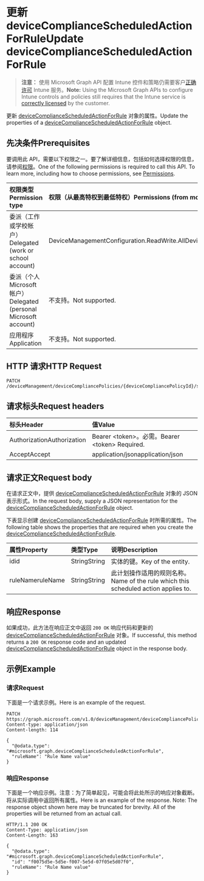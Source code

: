 # <a name="update-devicecompliancescheduledactionforrule"></a><span data-ttu-id="020e4-101">更新 deviceComplianceScheduledActionForRule</span><span class="sxs-lookup"><span data-stu-id="020e4-101">Update deviceComplianceScheduledActionForRule</span></span>

> <span data-ttu-id="020e4-102">**注意：** 使用 Microsoft Graph API 配置 Intune 控件和策略仍需要客户[正确许可](https://go.microsoft.com/fwlink/?linkid=839381) Intune 服务。</span><span class="sxs-lookup"><span data-stu-id="020e4-102">**Note:** Using the Microsoft Graph APIs to configure Intune controls and policies still requires that the Intune service is [correctly licensed](https://go.microsoft.com/fwlink/?linkid=839381) by the customer.</span></span>

<span data-ttu-id="020e4-103">更新 [deviceComplianceScheduledActionForRule](../resources/intune_deviceconfig_devicecompliancescheduledactionforrule.md) 对象的属性。</span><span class="sxs-lookup"><span data-stu-id="020e4-103">Update the properties of a [deviceComplianceScheduledActionForRule](../resources/intune_deviceconfig_devicecompliancescheduledactionforrule.md) object.</span></span>
## <a name="prerequisites"></a><span data-ttu-id="020e4-104">先决条件</span><span class="sxs-lookup"><span data-stu-id="020e4-104">Prerequisites</span></span>
<span data-ttu-id="020e4-p101">要调用此 API，需要以下权限之一。要了解详细信息，包括如何选择权限的信息，请参阅[权限](../../../concepts/permissions_reference.md)。</span><span class="sxs-lookup"><span data-stu-id="020e4-p101">One of the following permissions is required to call this API. To learn more, including how to choose permissions, see [Permissions](../../../concepts/permissions_reference.md).</span></span>

|<span data-ttu-id="020e4-107">权限类型</span><span class="sxs-lookup"><span data-stu-id="020e4-107">Permission type</span></span>|<span data-ttu-id="020e4-108">权限（从最高特权到最低特权）</span><span class="sxs-lookup"><span data-stu-id="020e4-108">Permissions (from most to least privileged)</span></span>|
|:---|:---|
|<span data-ttu-id="020e4-109">委派（工作或学校帐户）</span><span class="sxs-lookup"><span data-stu-id="020e4-109">Delegated (work or school account)</span></span>|<span data-ttu-id="020e4-110">DeviceManagementConfiguration.ReadWrite.All</span><span class="sxs-lookup"><span data-stu-id="020e4-110">DeviceManagementConfiguration.ReadWrite.All</span></span>|
|<span data-ttu-id="020e4-111">委派（个人 Microsoft 帐户）</span><span class="sxs-lookup"><span data-stu-id="020e4-111">Delegated (personal Microsoft account)</span></span>|<span data-ttu-id="020e4-112">不支持。</span><span class="sxs-lookup"><span data-stu-id="020e4-112">Not supported.</span></span>|
|<span data-ttu-id="020e4-113">应用程序</span><span class="sxs-lookup"><span data-stu-id="020e4-113">Application</span></span>|<span data-ttu-id="020e4-114">不支持。</span><span class="sxs-lookup"><span data-stu-id="020e4-114">Not supported.</span></span>|

## <a name="http-request"></a><span data-ttu-id="020e4-115">HTTP 请求</span><span class="sxs-lookup"><span data-stu-id="020e4-115">HTTP Request</span></span>
<!-- {
  "blockType": "ignored"
}
-->
``` http
PATCH /deviceManagement/deviceCompliancePolicies/{deviceCompliancePolicyId}/scheduledActionsForRule/{deviceComplianceScheduledActionForRuleId}
```

## <a name="request-headers"></a><span data-ttu-id="020e4-116">请求标头</span><span class="sxs-lookup"><span data-stu-id="020e4-116">Request headers</span></span>
|<span data-ttu-id="020e4-117">标头</span><span class="sxs-lookup"><span data-stu-id="020e4-117">Header</span></span>|<span data-ttu-id="020e4-118">值</span><span class="sxs-lookup"><span data-stu-id="020e4-118">Value</span></span>|
|:---|:---|
|<span data-ttu-id="020e4-119">Authorization</span><span class="sxs-lookup"><span data-stu-id="020e4-119">Authorization</span></span>|<span data-ttu-id="020e4-120">Bearer &lt;token&gt;。必需。</span><span class="sxs-lookup"><span data-stu-id="020e4-120">Bearer &lt;token&gt; Required.</span></span>|
|<span data-ttu-id="020e4-121">Accept</span><span class="sxs-lookup"><span data-stu-id="020e4-121">Accept</span></span>|<span data-ttu-id="020e4-122">application/json</span><span class="sxs-lookup"><span data-stu-id="020e4-122">application/json</span></span>|

## <a name="request-body"></a><span data-ttu-id="020e4-123">请求正文</span><span class="sxs-lookup"><span data-stu-id="020e4-123">Request body</span></span>
<span data-ttu-id="020e4-124">在请求正文中，提供 [deviceComplianceScheduledActionForRule](../resources/intune_deviceconfig_devicecompliancescheduledactionforrule.md) 对象的 JSON 表示形式。</span><span class="sxs-lookup"><span data-stu-id="020e4-124">In the request body, supply a JSON representation for the [deviceComplianceScheduledActionForRule](../resources/intune_deviceconfig_devicecompliancescheduledactionforrule.md) object.</span></span>

<span data-ttu-id="020e4-125">下表显示创建 [deviceComplianceScheduledActionForRule](../resources/intune_deviceconfig_devicecompliancescheduledactionforrule.md) 时所需的属性。</span><span class="sxs-lookup"><span data-stu-id="020e4-125">The following table shows the properties that are required when you create the [deviceComplianceScheduledActionForRule](../resources/intune_deviceconfig_devicecompliancescheduledactionforrule.md).</span></span>

|<span data-ttu-id="020e4-126">属性</span><span class="sxs-lookup"><span data-stu-id="020e4-126">Property</span></span>|<span data-ttu-id="020e4-127">类型</span><span class="sxs-lookup"><span data-stu-id="020e4-127">Type</span></span>|<span data-ttu-id="020e4-128">说明</span><span class="sxs-lookup"><span data-stu-id="020e4-128">Description</span></span>|
|:---|:---|:---|
|<span data-ttu-id="020e4-129">id</span><span class="sxs-lookup"><span data-stu-id="020e4-129">id</span></span>|<span data-ttu-id="020e4-130">String</span><span class="sxs-lookup"><span data-stu-id="020e4-130">String</span></span>|<span data-ttu-id="020e4-131">实体的键。</span><span class="sxs-lookup"><span data-stu-id="020e4-131">Key of the entity.</span></span>|
|<span data-ttu-id="020e4-132">ruleName</span><span class="sxs-lookup"><span data-stu-id="020e4-132">ruleName</span></span>|<span data-ttu-id="020e4-133">String</span><span class="sxs-lookup"><span data-stu-id="020e4-133">String</span></span>|<span data-ttu-id="020e4-134">此计划操作适用的规则名称。</span><span class="sxs-lookup"><span data-stu-id="020e4-134">Name of the rule which this scheduled action applies to.</span></span>|



## <a name="response"></a><span data-ttu-id="020e4-135">响应</span><span class="sxs-lookup"><span data-stu-id="020e4-135">Response</span></span>
<span data-ttu-id="020e4-136">如果成功，此方法在响应正文中返回 `200 OK` 响应代码和更新的 [deviceComplianceScheduledActionForRule](../resources/intune_deviceconfig_devicecompliancescheduledactionforrule.md) 对象。</span><span class="sxs-lookup"><span data-stu-id="020e4-136">If successful, this method returns a `200 OK` response code and an updated [deviceComplianceScheduledActionForRule](../resources/intune_deviceconfig_devicecompliancescheduledactionforrule.md) object in the response body.</span></span>

## <a name="example"></a><span data-ttu-id="020e4-137">示例</span><span class="sxs-lookup"><span data-stu-id="020e4-137">Example</span></span>
### <a name="request"></a><span data-ttu-id="020e4-138">请求</span><span class="sxs-lookup"><span data-stu-id="020e4-138">Request</span></span>
<span data-ttu-id="020e4-139">下面是一个请求示例。</span><span class="sxs-lookup"><span data-stu-id="020e4-139">Here is an example of the request.</span></span>
``` http
PATCH https://graph.microsoft.com/v1.0/deviceManagement/deviceCompliancePolicies/{deviceCompliancePolicyId}/scheduledActionsForRule/{deviceComplianceScheduledActionForRuleId}
Content-type: application/json
Content-length: 114

{
  "@odata.type": "#microsoft.graph.deviceComplianceScheduledActionForRule",
  "ruleName": "Rule Name value"
}
```

### <a name="response"></a><span data-ttu-id="020e4-140">响应</span><span class="sxs-lookup"><span data-stu-id="020e4-140">Response</span></span>
<span data-ttu-id="020e4-p102">下面是一个响应示例。注意：为了简单起见，可能会将此处所示的响应对象截断。将从实际调用中返回所有属性。</span><span class="sxs-lookup"><span data-stu-id="020e4-p102">Here is an example of the response. Note: The response object shown here may be truncated for brevity. All of the properties will be returned from an actual call.</span></span>
``` http
HTTP/1.1 200 OK
Content-Type: application/json
Content-Length: 163

{
  "@odata.type": "#microsoft.graph.deviceComplianceScheduledActionForRule",
  "id": "f0075d5e-5d5e-f007-5e5d-07f05e5d07f0",
  "ruleName": "Rule Name value"
}
```



